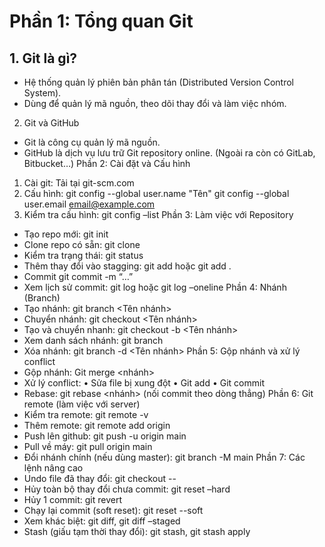 # Phần 1: Tổng quan Git
## 1. Git là gì? 
- Hệ thống quản lý phiên bản phân tán (Distributed Version Control System).
- Dùng để quản lý mã nguồn, theo dõi thay đổi và làm việc nhóm.
2. Git và GitHub
- Git là công cụ quản lý mã nguồn.
- GitHub là dịch vụ lưu trữ Git repository online. (Ngoài ra còn có GitLab, Bitbucket…)
Phần 2: Cài đặt và Cấu hình
1. Cài git: Tải tại git-scm.com
2. Cấu hình: 
git config --global user.name "Tên"
git config --global user.email email@example.com
3. Kiểm tra cấu hình: git config –list
Phần 3: Làm việc với Repository
- Tạo repo mới: git init
- Clone repo có sẵn: git clone <url>
- Kiểm tra trạng thái: git status
- Thêm thay đổi vào stagging: git add <file> hoặc git add .
- Commit git commit -m “…”
- Xem lịch sử commit: git log hoặc git log –oneline
Phần 4: Nhánh (Branch)
- Tạo nhánh: git branch <Tên nhánh>
- Chuyển nhánh: git checkout <Tên nhánh>
- Tạo và chuyển nhanh: git checkout -b <Tên nhánh>
- Xem danh sách nhánh: git branch
- Xóa nhánh: git branch -d <Tên nhánh>
Phần 5: Gộp nhánh và xử lý conflict
- Gộp nhánh: Git merge <nhánh>
- Xử lý conflict:
•	Sửa file bị xung đột
•	Git add <file>
•	Git commit
- Rebase: git rebase <nhánh> (nối commit theo dòng thẳng)
Phần 6: Git remote (làm việc với server)
- Kiểm tra remote: git remote -v
- Thêm remote: git remote add origin <url>
- Push lên github: git push -u origin main
- Pull về máy: git pull origin main
- Đổi nhánh chính (nếu dùng master): git branch -M main
Phần 7: Các lệnh nâng cao
- Undo file đã thay đổi: git checkout -- <file>
- Hủy toàn bộ thay đổi chưa commit: git reset –hard 
- Hủy 1 commit: git revert <commit-id>
- Chạy lại commit (soft reset): git reset --soft <commit-id>
- Xem khác biệt: git diff, git diff –staged
- Stash (giấu tạm thời thay đổi): git stash, git stash apply



